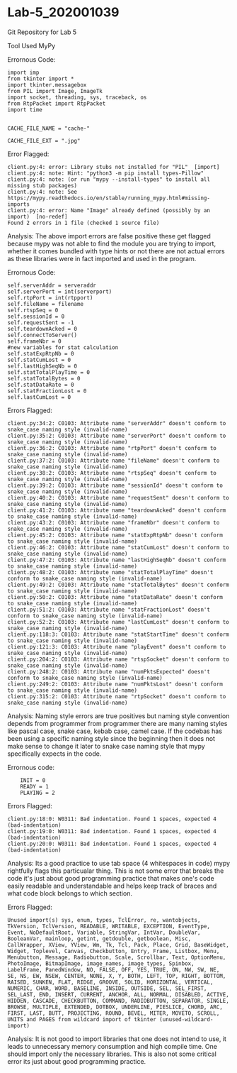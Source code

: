 # Lab-5_202001039
Git Repository for Lab 5

Tool Used MyPy

Errornous Code:
```
import imp
from tkinter import *
import tkinter.messagebox
from PIL import Image, ImageTk
import socket, threading, sys, traceback, os
from RtpPacket import RtpPacket
import time 


CACHE_FILE_NAME = "cache-"

CACHE_FILE_EXT = ".jpg"
```
Error Flagged:
```
client.py:4: error: Library stubs not installed for "PIL"  [import]
client.py:4: note: Hint: "python3 -m pip install types-Pillow"
client.py:4: note: (or run "mypy --install-types" to install all missing stub packages)
client.py:4: note: See https://mypy.readthedocs.io/en/stable/running_mypy.html#missing-imports
client.py:4: error: Name "Image" already defined (possibly by an import)  [no-redef]
Found 2 errors in 1 file (checked 1 source file)    
```

Analysis:
The above import errors are false positive these get flagged because mypy was not able to find the module you are trying to import, whether it comes bundled with type hints or not there are not actual errors as these libraries were in fact imported and used in the program.

Errornous Code:
```
self.serverAddr = serveraddr
self.serverPort = int(serverport)
self.rtpPort = int(rtpport)
self.fileName = filename
self.rtspSeq = 0
self.sessionId = 0
self.requestSent = -1
self.teardownAcked = 0
self.connectToServer()
self.frameNbr = 0
#new variables for stat calculation
self.statExpRtpNb = 0 
self.statCumLost = 0
self.lastHighSeqNb = 0  
self.statTotalPlayTime = 0 
self.statTotalBytes = 0 
self.statDataRate = 0
self.statFractionLost = 0
self.lastCumLost = 0
```

Errors Flagged:
```
client.py:34:2: C0103: Attribute name "serverAddr" doesn't conform to snake_case naming style (invalid-name)                                                            client.py:35:2: C0103: Attribute name "serverPort" doesn't conform to snake_case naming style (invalid-name)
client.py:36:2: C0103: Attribute name "rtpPort" doesn't conform to snake_case naming style (invalid-name)
client.py:37:2: C0103: Attribute name "fileName" doesn't conform to snake_case naming style (invalid-name)
client.py:38:2: C0103: Attribute name "rtspSeq" doesn't conform to snake_case naming style (invalid-name)
client.py:39:2: C0103: Attribute name "sessionId" doesn't conform to snake_case naming style (invalid-name)
client.py:40:2: C0103: Attribute name "requestSent" doesn't conform to snake_case naming style (invalid-name)
client.py:41:2: C0103: Attribute name "teardownAcked" doesn't conform to snake_case naming style (invalid-name)
client.py:43:2: C0103: Attribute name "frameNbr" doesn't conform to snake_case naming style (invalid-name)
client.py:45:2: C0103: Attribute name "statExpRtpNb" doesn't conform to snake_case naming style (invalid-name)
client.py:46:2: C0103: Attribute name "statCumLost" doesn't conform to snake_case naming style (invalid-name)
client.py:47:2: C0103: Attribute name "lastHighSeqNb" doesn't conform to snake_case naming style (invalid-name)
client.py:48:2: C0103: Attribute name "statTotalPlayTime" doesn't conform to snake_case naming style (invalid-name)
client.py:49:2: C0103: Attribute name "statTotalBytes" doesn't conform to snake_case naming style (invalid-name)
client.py:50:2: C0103: Attribute name "statDataRate" doesn't conform to snake_case naming style (invalid-name)
client.py:51:2: C0103: Attribute name "statFractionLost" doesn't conform to snake_case naming style (invalid-name)
client.py:52:2: C0103: Attribute name "lastCumLost" doesn't conform to snake_case naming style (invalid-name)
client.py:118:3: C0103: Attribute name "statStartTime" doesn't conform to snake_case naming style (invalid-name)
client.py:121:3: C0103: Attribute name "playEvent" doesn't conform to snake_case naming style (invalid-name)
client.py:204:2: C0103: Attribute name "rtspSocket" doesn't conform to snake_case naming style (invalid-name)
client.py:248:2: C0103: Attribute name "numPktsExpected" doesn't conform to snake_case naming style (invalid-name)
client.py:249:2: C0103: Attribute name "numPktsLost" doesn't conform to snake_case naming style (invalid-name)
client.py:315:2: C0103: Attribute name "rtpSocket" doesn't conform to snake_case naming style (invalid-name)     
```

Analysis:
Naming style errors are true positives but naming style convention depends from programmer from programmer there are many naming styles like pascal case, snake case, kebab case, camel case. If the codebas has been using a specific naming style since the beginning then it does not make sense to change it later to snake case naming style that mypy specifically expects in the code.

Errornous code:
```
	INIT = 0
	READY = 1
	PLAYING = 2
```

Errors Flagged:
```
client.py:18:0: W0311: Bad indentation. Found 1 spaces, expected 4 (bad-indentation)
client.py:19:0: W0311: Bad indentation. Found 1 spaces, expected 4 (bad-indentation)
client.py:20:0: W0311: Bad indentation. Found 1 spaces, expected 4 (bad-indentation) 
```

Analysis:
Its a good practice to use tab space (4 whitespaces in code) mypy rightfully flags this particualar thing. This is not some error that breaks the code it's just about good programming practice that makes one's code easily readable and understandable and helps keep track of braces and what code block belongs to which section.

Errors Flagged:
```
Unused import(s) sys, enum, types, TclError, re, wantobjects, TkVersion, TclVersion, READABLE, WRITABLE, EXCEPTION, EventType, Event, NoDefaultRoot, Variable, StringVar, IntVar, DoubleVar, BooleanVar, mainloop, getint, getdouble, getboolean, Misc, CallWrapper, XView, YView, Wm, Tk, Tcl, Pack, Place, Grid, BaseWidget, Widget, Toplevel, Canvas, Checkbutton, Entry, Frame, Listbox, Menu, Menubutton, Message, Radiobutton, Scale, Scrollbar, Text, OptionMenu, PhotoImage, BitmapImage, image_names, image_types, Spinbox, LabelFrame, PanedWindow, NO, FALSE, OFF, YES, TRUE, ON, NW, SW, NE, SE, NS, EW, NSEW, CENTER, NONE, X, Y, BOTH, LEFT, TOP, RIGHT, BOTTOM, RAISED, SUNKEN, FLAT, RIDGE, GROOVE, SOLID, HORIZONTAL, VERTICAL, NUMERIC, CHAR, WORD, BASELINE, INSIDE, OUTSIDE, SEL, SEL_FIRST, SEL_LAST, END, INSERT, CURRENT, ANCHOR, ALL, NORMAL, DISABLED, ACTIVE, HIDDEN, CASCADE, CHECKBUTTON, COMMAND, RADIOBUTTON, SEPARATOR, SINGLE, BROWSE, MULTIPLE, EXTENDED, DOTBOX, UNDERLINE, PIESLICE, CHORD, ARC, FIRST, LAST, BUTT, PROJECTING, ROUND, BEVEL, MITER, MOVETO, SCROLL, UNITS and PAGES from wildcard import of tkinter (unused-wildcard-import)
```

Analysis: It is not good to import libraries that one does not intend to use, it leads to unnecessary memory consumption and high compile time. One should import only the necessary libraries. This is also not some critical error its just about good programming practice.

